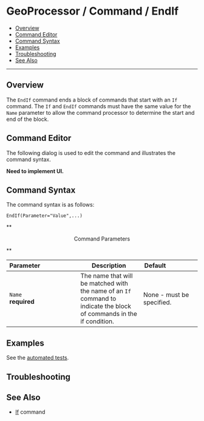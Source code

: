 # GeoProcessor / Command / EndIf #

* [Overview](#overview)
* [Command Editor](#command-editor)
* [Command Syntax](#command-syntax)
* [Examples](#examples)
* [Troubleshooting](#troubleshooting)
* [See Also](#see-also)

-------------------------

## Overview ##

The `EndIf` command ends a block of commands that start with an `If` command. The `If` and
`EndIf` commands must have the same value for the `Name` parameter to allow the command processor to determine the
start and end of the block.

## Command Editor ##

The following dialog is used to edit the command and illustrates the command syntax.

**Need to implement UI.**

## Command Syntax ##

The command syntax is as follows:

```text
EndIf(Parameter="Value",...)
```
**<p style="text-align: center;">
Command Parameters
</p>**

| **Parameter**&nbsp;&nbsp;&nbsp;&nbsp;&nbsp;&nbsp;&nbsp;&nbsp;&nbsp;&nbsp;&nbsp;&nbsp;&nbsp;&nbsp;&nbsp;&nbsp;&nbsp;&nbsp;&nbsp;&nbsp;&nbsp; | **Description** | **Default**&nbsp;&nbsp;&nbsp;&nbsp;&nbsp;&nbsp;&nbsp;&nbsp;&nbsp;&nbsp;&nbsp;&nbsp;&nbsp;&nbsp;&nbsp;&nbsp;&nbsp; |
| --------------|-----------------|----------------- |
| `Name`<br>**required** | The name that will be matched with the name of an `If` command to indicate the block of commands in the if condition. | None - must be specified. |


## Examples ##

See the [automated tests](https://github.com/OpenWaterFoundation/owf-app-geoprocessor-python-test/tree/master/test/commands/EndIf).

## Troubleshooting ##

## See Also ##

* [If](../If/If.md) command
